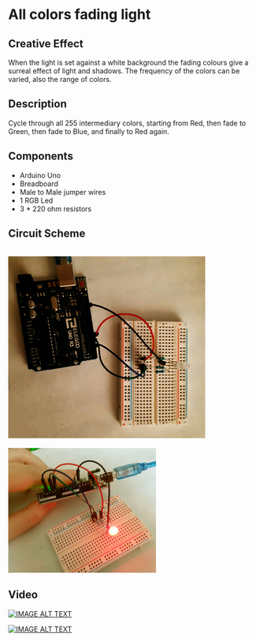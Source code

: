 # All colors fading light


## Creative Effect

When the light is set against a white background the fading colours give a surreal effect of light and shadows. The frequency of the colors can be varied, also the range of colors. 

## Description

Cycle through all 255 intermediary colors, starting from Red, then fade to Green, then fade to Blue, and finally to Red again.


## Components

- Arduino Uno
- Breadboard
- Male to Male jumper wires
- 1 RGB Led
- 3 * 220 ohm resistors

## Circuit Scheme

<br/>
<img src="assets/images/circuitboard_rgb.jpg" alt="Circuit Scheme RGB" width="400" />
<br/>
<br/>

<img src="assets/images/circuitboard_rgb1.jpg" alt="Circuit Scheme RGB1" width="300" />



## Video


[![IMAGE ALT TEXT](https://img.youtube.com/vi/zd8PMHhOsnU/0.jpg)](https://www.youtube.com/watch?v=zd8PMHhOsnU "All colors fading light closeup")

[![IMAGE ALT TEXT](https://img.youtube.com/vi/nZgJa9JWbEw/0.jpg)](https://www.youtube.com/watch?v=nZgJa9JWbEw "All colors fading light")
